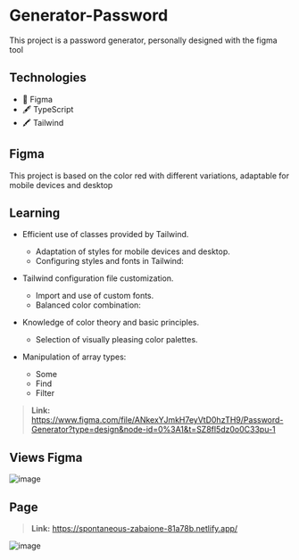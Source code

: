 # Generator-Password
This project is a password generator, personally designed with the figma tool

## Technologies
- 🎨 Figma
- 🖋️ TypeScript
- 🖍️ Tailwind

## Figma
This project is based on the color red with different variations, adaptable for mobile devices and desktop  

## Learning
 + Efficient use of classes provided by Tailwind.
 
    - Adaptation of styles for mobile devices and desktop.
    - Configuring styles and fonts in Tailwind:

+ Tailwind configuration file customization.
    - Import and use of custom fonts.
    - Balanced color combination:

+ Knowledge of color theory and basic principles.
    - Selection of visually pleasing color palettes.
+ Manipulation of array types:
    - Some
    - Find
    - Filter

> **Link:** https://www.figma.com/file/ANkexYJmkH7eyVtD0hzTH9/Password-Generator?type=design&node-id=0%3A1&t=SZ8fl5dz0o0C33pu-1

## Views Figma
![image](https://github.com/OsmarPE/Generator-Password/assets/81031316/01f21622-cf51-4c9f-8a75-875e7faaa107)

## Page 
> **Link:** https://spontaneous-zabaione-81a78b.netlify.app/

![image](https://github.com/OsmarPE/Generator-Password/assets/81031316/b5a334b6-9093-4bd0-a38d-91687732bf86)





